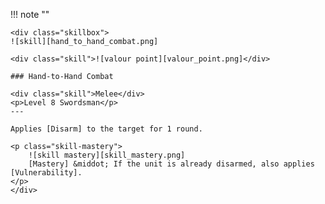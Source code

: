!!! note ""

    <div class="skillbox">
    ![skill][hand_to_hand_combat.png]
    
    <div class="skill">![valour point][valour_point.png]</div>
    
    ### Hand-to-Hand Combat 
    
    <div class="skill">Melee</div>
    <p>Level 8 Swordsman</p>
    ---

    Applies [Disarm] to the target for 1 round.

    <p class="skill-mastery">
        ![skill mastery][skill_mastery.png] 
        [Mastery] &middot; If the unit is already disarmed, also applies [Vulnerability].
    </p> 
    </div>
